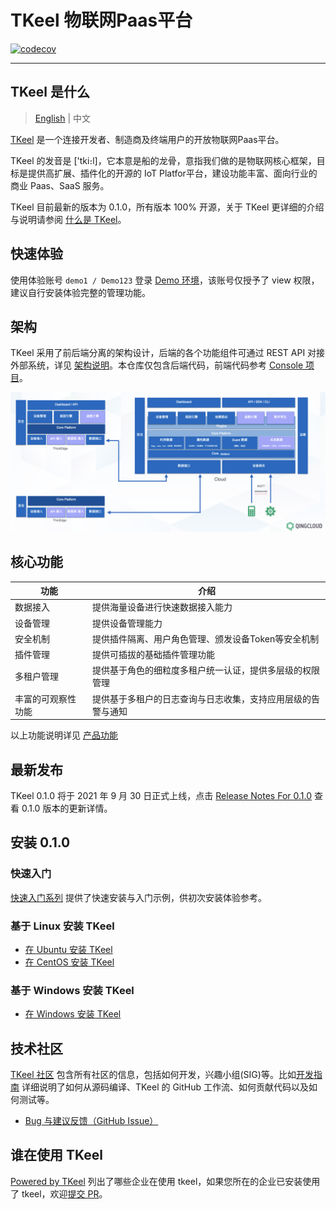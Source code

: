 # TKeel 物联网Paas平台

[![codecov](https://codecov.io/gh/xujielong/demo/branch/master/graph/badge.svg?token=MR6NSOHHA9)](https://codecov.io/gh/xujielong/demo)

----

## TKeel 是什么

> [English](README.md) | 中文

[TKeel](https://docs.qingcloud.com/iot/) 是一个连接开发者、制造商及终端用户的开放物联网Paas平台。

TKeel 的发音是 ['tki։l]，它本意是船的龙骨，意指我们做的是物联网核心框架，目标是提供高扩展、插件化的开源的 IoT Platfor平台，建设功能丰富、面向行业的商业 Paas、SaaS 服务。

TKeel 目前最新的版本为 0.1.0，所有版本 100% 开源，关于 TKeel 更详细的介绍与说明请参阅 [什么是 TKeel](docs/introduction/what-is-tkeel.md)。


## 快速体验

使用体验账号 `demo1 / Demo123` 登录 [Demo 环境](https://iot.console.qingcloud.com/)，该账号仅授予了 view 权限，建议自行安装体验完整的管理功能。

## 架构

TKeel 采用了前后端分离的架构设计，后端的各个功能组件可通过 REST API 对接外部系统，详见 [架构说明](docs/introduction/architecture.md)。本仓库仅包含后端代码，前端代码参考 [Console 项目](https://github.com/xujielong/console)。

![Architecture](docs/images/architecture.png)

## 核心功能

|功能 |介绍 |
| --- | ---|
| 数据接入 | 提供海量设备进行快速数据接入能力 |
| 设备管理 | 提供设备管理能力 |
| 安全机制 | 提供插件隔离、用户角色管理、颁发设备Token等安全机制 |
| 插件管理 | 提供可插拔的基础插件管理功能 |
| 多租户管理 | 提供基于角色的细粒度多租户统一认证，提供多层级的权限管理 |
| 丰富的可观察性功能 | 提供基于多租户的日志查询与日志收集，支持应用层级的告警与通知 |

以上功能说明详见 [产品功能](docs/introduction/features.md)

## 最新发布

TKeel 0.1.0 将于 2021 年 9 月 30 日正式上线，点击 [Release Notes For 0.1.0](docs/release/release-v010.md) 查看 0.1.0 版本的更新详情。

## 安装 0.1.0

### 快速入门

[快速入门系列](docs/introduction/quick-start.md) 提供了快速安装与入门示例，供初次安装体验参考。

### 基于 Linux 安装 TKeel

- [在 Ubuntu 安装 TKeel](docs/introduction/install-tkeel-on-ubuntu.md)
- [在 CentOS 安装 TKeel](docs/introduction/install-tkeel-on-centos.md)

### 基于 Windows 安装 TKeel

- [在 Windows 安装 TKeel](docs/introduction/install-tkeel-on-windows.md)

## 技术社区

[TKeel 社区](https://github.com/xujielong/community) 包含所有社区的信息，包括如何开发，兴趣小组(SIG)等。比如[开发指南](https://github.com/xujielong/community/developer-guide/development.md) 详细说明了如何从源码编译、TKeel 的 GitHub 工作流、如何贡献代码以及如何测试等。

- [Bug 与建议反馈（GitHub Issue）](https://github.com/xujielong/demo/issues)

## 谁在使用 TKeel

[Powered by TKeel](docs/case.md) 列出了哪些企业在使用 tkeel，如果您所在的企业已安装使用了 tkeel，欢迎[提交 PR](https://github.com/xujielong/demo/blob/master/docs/powered-by-tkeel.md)。


